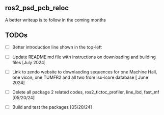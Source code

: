 ## ros2_psd_pcb_reloc

A better writeup is to follow in the coming months


## TODOs

- [ ] Better introduction line shown in the top-left

- [ ] Update README.md file with instructions on downloading and building files [July 2024]

- [ ] Link to zendo website to downlaoding sequences for one Machine Hall, one vicon, one TUMFR2 and all two from lsu-icore database [ June 2024]

- [ ] Delete all package 2 related codes, ros2_tictoc_profiler, line_lbd, fast_mf [05/20/24]

- [ ] Build and test the packages [05/20/24]